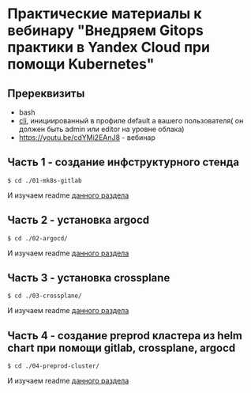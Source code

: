 # Практические материалы к вебинару "Внедряем Gitops практики в Yandex Cloud при помощи Kubernetes"

## Пререквизиты

- bash
- [cli](https://cloud.yandex.ru/docs/cli/operations/install-cli), инициированный в профиле default а вашего пользователя( он должен быть admin или editor на уровне облака)
- https://youtu.be/cdYMi2EAnJ8 - вебинар


## Часть 1 - создание инфструктурного стенда 

```
$ cd ./01-mk8s-gitlab
```

И изучаем readme [данного раздела](./01-mk8s-gitlab)

## Часть 2 - установка argocd

```
$ cd ./02-argocd/
```

И изучаем readme [данного раздела](./02-argocd/)

## Часть 3 - установка сrossplane

```
$ cd ./03-crossplane/
```

И изучаем readme [данного раздела](./03-crossplane/)

## Часть 4 - создание preprod кластера из helm chart при помощи gitlab, crossplane, argocd

```
$ cd ./04-preprod-cluster/
```

И изучаем readme [данного раздела](./04-preprod-cluster)
